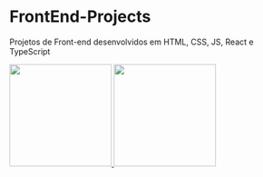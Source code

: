# FrontEnd-Projects
Projetos de Front-end desenvolvidos em HTML, CSS, JS, React e TypeScript
<div>
   <a href="https://github.com/lzzsm">
   <img height="180em" src="https://github-readme-stats.vercel.app/api?username=lzzsm&show_icons=true&theme=tokyonight&include_all_commits=true&count_private=true"/>
   <img height="180em" src="https://github-readme-stats.vercel.app/api/top-langs/?username=lzzsm&layout=compact&langs_count=6&theme=tokyonight"/>
</div>
